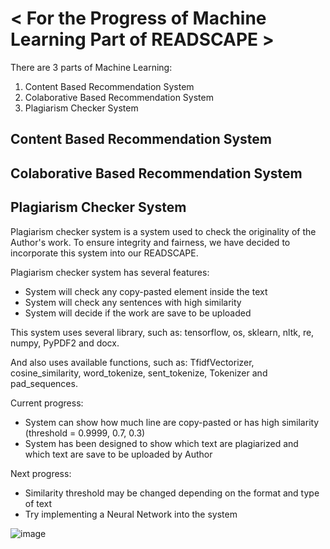 # < For the Progress of Machine Learning Part of READSCAPE >
There are 3 parts of Machine Learning:
1. Content Based Recommendation System
2. Colaborative Based Recommendation System
3. Plagiarism Checker System

## Content Based Recommendation System
## Colaborative Based Recommendation System
## Plagiarism Checker System
Plagiarism checker system is a system used to check the originality of the Author's work. To ensure integrity and fairness, we have decided to incorporate this system into our READSCAPE.

Plagiarism checker system has several features:

* System will check any copy-pasted element inside the text
* System will check any sentences with high similarity
* System will decide if the work are save to be uploaded

This system uses several library, such as: tensorflow, os, sklearn, nltk, re, numpy, PyPDF2 and docx.

And also uses available functions, such as: TfidfVectorizer, cosine_similarity, word_tokenize, sent_tokenize, Tokenizer and pad_sequences.

Current progress:
* System can show how much line are copy-pasted or has high similarity (threshold = 0.9999, 0.7, 0.3)
* System has been designed to show which text are plagiarized and which text are save to be uploaded by Author

Next progress:
* Similarity threshold may be changed depending on the format and type of text
* Try implementing a Neural Network into the system

![image](https://github.com/ReadScape/ML-Thingy/assets/141800409/a2a3b058-3c77-4aaf-a247-2ece1dbebd99)
